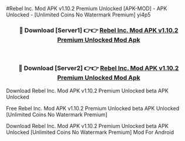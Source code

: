 #Rebel Inc. Mod APK v1.10.2 Premium Unlocked [APK-MOD] - APK Unlocked - [Unlimited Coins No Watermark Premium] yi4p5



<div align="center">

<h3>🔴 Download [Server1] 👉👉 <a href="https://momento.my/?title=Rebel_Inc._Mod_APK_v1.10.2_Premium_Unlocked">Rebel Inc. Mod APK v1.10.2 Premium Unlocked Mod Apk</a></h3><br>

<h3>🔴 Download [Server2] 👉👉 <a href="https://momento.my/?title=Rebel_Inc._Mod_APK_v1.10.2_Premium_Unlocked">Rebel Inc. Mod APK v1.10.2 Premium Unlocked Mod Apk</a></h3>
</div>



Download Rebel Inc. Mod APK v1.10.2 Premium Unlocked beta APK Unlocked

Free Rebel Inc. Mod APK v1.10.2 Premium Unlocked beta APK Unlocked [Unlimited Coins No Watermark Premium]

Download Rebel Inc. Mod APK v1.10.2 Premium Unlocked beta APK Unlocked [Unlimited Coins No Watermark Premium] Mod For Android
